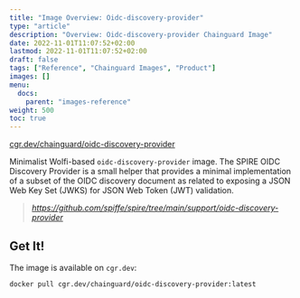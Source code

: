 ```yaml
---
title: "Image Overview: Oidc-discovery-provider"
type: "article"
description: "Overview: Oidc-discovery-provider Chainguard Image"
date: 2022-11-01T11:07:52+02:00
lastmod: 2022-11-01T11:07:52+02:00
draft: false
tags: ["Reference", "Chainguard Images", "Product"]
images: []
menu:
  docs:
    parent: "images-reference"
weight: 500
toc: true
---
```


[cgr.dev/chainguard/oidc-discovery-provider](https://github.com/chainguard-images/images/tree/main/images/oidc-discovery-provider)


Minimalist Wolfi-based `oidc-discovery-provider` image. The SPIRE OIDC Discovery Provider is a small helper that provides a minimal implementation of a subset of the OIDC discovery document as related to exposing a JSON Web Key Set (JWKS) for JSON Web Token (JWT) validation.

> _https://github.com/spiffe/spire/tree/main/support/oidc-discovery-provider_

## Get It!

The image is available on `cgr.dev`:

```
docker pull cgr.dev/chainguard/oidc-discovery-provider:latest
```
